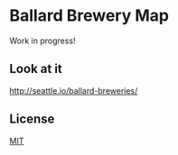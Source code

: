 # Ballard Brewery Map

Work in progress!

## Look at it
http://seattle.io/ballard-breweries/

## License
[MIT](LICENSE.md)